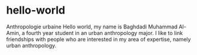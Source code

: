 # hello-world
Anthropologie urbaine 
Hello world, my name is Baghdadi Muhammad Al-Amin, a fourth year student in an urban anthropology major. I like to link friendships with people who are interested in my area of expertise, namely urban anthropology.
